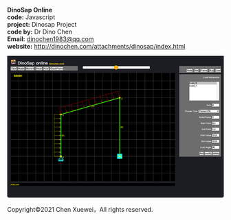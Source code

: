**DinoSap Online**\
**code:** Javascript\
**project:** Dinosap Project\
**code by:** Dr Dino Chen\
**Email:** dinochen1983@qq.com\
**website:** http://dinochen.com/attachments/dinosap/index.html

![enter image description here](https://github.com/dinochen1983/DinoSap-Online/blob/main/image01.png?raw=true)

Copyright©2021 Chen Xuewei，All rights reserved.
